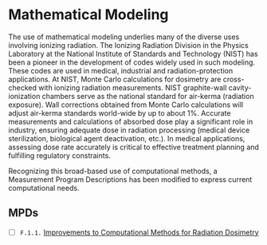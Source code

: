 # Mathematical Modeling

The use of mathematical modeling underlies many of the diverse uses involving
ionizing radiation. The Ionizing Radiation Division in the Physics Laboratory at
the National Institute of Standards and Technology (NIST) has been a pioneer in
the development of codes widely used in such modeling. These codes are used in
medical, industrial and radiation-protection applications. At NIST, Monte Carlo
calculations for dosimetry are cross-checked with ionizing radiation
measurements. NIST graphite-wall cavity-ionization chambers serve as the
national standard for air-kerma (radiation exposure). Wall corrections obtained
from Monte Carlo calculations will adjust air-kerma standards world-wide by up
to about 1%. Accurate measurements and calculations of absorbed dose play a
significant role in industry, ensuring adequate dose in radiation processing
(medical device sterilization, biological agent deactivation, etc.). In medical
applications, assessing dose rate accurately is critical to effective treatment
planning and fulfilling regulatory constraints.

Recognizing this broad-based use of computational methods, a Measurement Program
Descriptions has been modified to express current computational needs.

## MPDs

- [ ] `F.1.1.` [Improvements to Computational Methods for Radiation Dosimetry](Improvements_to_Computational_Methods_for_Radiation_Dosimetry)
